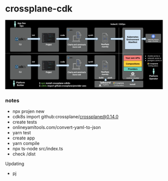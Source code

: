 # crossplane-cdk

![Overview](docs/media/overview.png)
### notes
- npx projen new
- cdk8s import github:crossplane/crossplane@0.14.0
- create tests
- onlineyamltools.com/convert-yaml-to-json
- yarn test
- create app
- yarn compile
- npx ts-node src/index.ts
- check /dist

Updating
- pj
